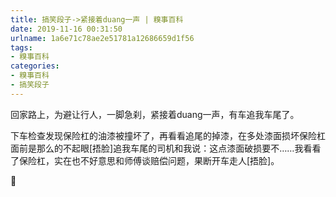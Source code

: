 ```yaml
---
title: 搞笑段子->紧接着duang一声 | 糗事百科
date: 2019-11-16 00:31:50
urlname: 1a6e71c78ae2e51781a12686659d1f56
tags: 
- 糗事百科
categories:
- 糗事百科
- 搞笑段子
---
```

回家路上，为避让行人，一脚急刹，紧接着duang一声，有车追我车尾了。

下车检查发现保险杠的油漆被撞坏了，再看看追尾的掉漆，在多处漆面损坏保险杠面前是那么的不起眼[捂脸]追我车尾的司机和我说：这点漆面破损要不……我看看了保险杠，实在也不好意思和师傅谈赔偿问题，果断开车走人[捂脸]。




